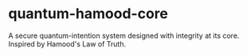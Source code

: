 # quantum-hamood-core
A secure quantum-intention system designed with integrity at its core. Inspired by Hamood's Law of Truth.
